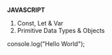 <b>JAVASCRIPT</b>

<ol>
  <li>Const, Let & Var</li>
  <li>Primitive Data Types & Objects</li>
</ol>

console.log("Hello World");
